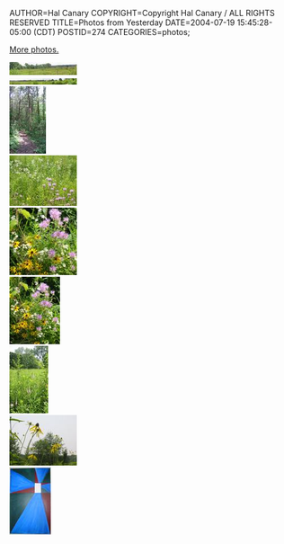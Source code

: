 AUTHOR=Hal Canary
COPYRIGHT=Copyright Hal Canary / ALL RIGHTS RESERVED
TITLE=Photos from Yesterday
DATE=2004-07-19 15:45:28-05:00 (CDT)
POSTID=274
CATEGORIES=photos;

[More photos.](/p/photo-2004-07-18)

[![[Thumb]](/photos/thumb/2004-07-18-pan_1.jpg)](/photos/2004-07-18-pan_1.jpg)  
[![[Thumb]](/photos/thumb/2004-07-18-pan_2.jpg)](/photos/2004-07-18-pan_2.jpg)  
[![[Thumb]](/photos/thumb/2004-07-18-pan_trees.jpg)](/photos/2004-07-18-pan_trees.jpg)  
[![[Thumb]](/photos/thumb/2004-07-18-wildflowers_1.jpg)](/photos/2004-07-18-wildflowers_1.jpg)  
[![[Thumb]](/photos/thumb/2004-07-18-wildflowers_2.jpg)](/photos/2004-07-18-wildflowers_2.jpg)  
[![[Thumb]](/photos/thumb/2004-07-18-wildflowers_3.jpg)](/photos/2004-07-18-wildflowers_3.jpg)  
[![[Thumb]](/photos/thumb/2004-07-18-wildflowers_4.jpg)](/photos/2004-07-18-wildflowers_4.jpg)  
[![[Thumb]](/photos/thumb/2004-07-18-wildflowers_5.jpg)](/photos/2004-07-18-wildflowers_5.jpg)  
[![[Thumb]](/photos/thumb/2004-07-19-golden_ratio.jpg)](/photos/2004-07-19-golden_ratio.jpg)
